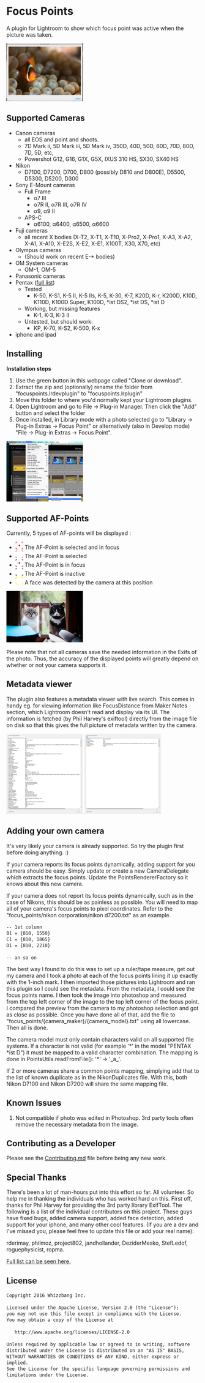Focus Points
=======

A plugin for Lightroom to show which focus point was active when the picture was taken.

<img src="screens/screen1.png" alt="Screenshot" style="width: 200px;"/>



Supported Cameras
--------
* Canon cameras 
  * all EOS and point and shoots. 
  * 7D Mark ii, 5D Mark iii, 5D Mark iv, 350D, 40D, 50D, 60D, 70D, 80D, 7D, 5D, etc, 
  * Powershot G12, G16, G1X, G5X, IXUS 310 HS, SX30, SX40 HS
* Nikon 
  * D7100, D7200, D700, D800 (possibly D810 and D800E), D5500, D5300, D5200, D300
* Sony E-Mount cameras
  * Full Frame
	   * &alpha;7 III
	   * &alpha;7R II, &alpha;7R III, &alpha;7R IV
	   * &alpha;9, &alpha;9 II
  * APS-C
    * &alpha;6100, &alpha;6400, &alpha;6500, &alpha;6600
* Fuji cameras 
  * all recent X bodies (X-T2, X-T1, X-T10, X-Pro2, X-Pro1, X-A3, X-A2, X-A1, X-A10, X-E2S, X-E2, X-E1, X100T, X30, X70, etc)
* Olympus cameras 
  * (Should work on recent E-* bodies)
* OM System cameras
  * OM-1, OM-5
* Panasonic cameras
* Pentax ([full list](focuspoints.lrdevplugin/focus_points/pentax/README.md))
  * Tested
    * K-50, K-S1, K-5 II, K-5 IIs, K-5, K-30, K-7, K20D, K-r, K200D, K10D, K110D, K100D Super, K100D, *ist DS2, *ist DS, *ist D
  * Working, but missing features
    * K-1, K-3, K-3 II
  * Untested, but should work:
    * KP, K-70, K-S2, K-500, K-x
* iphone and ipad


Installing
--------
**Installation steps**
1. Use the green button in this webpage called "Clone or download".
2. Extract the zip and (optionally) rename the folder from "focuspoints.lrdevplugin" to "focuspoints.lrplugin"
3. Move this folder to where you'd normally kept your Lightroom plugins.
4. Open Lightroom and go to File -> Plug-in Manager. Then click the "Add" button and select the folder
5. Once installed, in Library mode with a photo selected go to "Library -> Plug-in Extras -> Focus Point" 
   or alternatively (also in Develop mode) "File -> Plug-in Extras -> Focus Point".

<img src="screens/plugin_extra.png" alt="Screenshot" style="width: 200px;"/>

Supported AF-Points
--------
Currently, 5 types of AF-points will be displayed :

* <img src="screens/af_selected_infocus.png" alt="AF selected in focus" style="width: 20px;"/> The AF-Point is selected and in focus
* <img src="screens/af_selected.png" alt="AF selected" style="width: 20px;"/> The AF-Point is selected
* <img src="screens/af_infocus.png" alt="AF in focus" style="width: 20px;"/> The AF-Point is in focus
* <img src="screens/af_inactive.png" alt="AF selected in focus" style="width: 20px;"/> The AF-Point is inactive
* <img src="screens/face.png" alt="AF selected in focus" style="width: 20px;"/> A face was detected by the camera at this position
<img src="screens/faces1.jpg" alt="Screenshot" style="width: 200px;"/>

Please note that not all cameras save the needed information in the Exifs of the photo. Thus, the accuracy of the displayed points will greatly depend on whether or not your camera supports it.

Metadata viewer
--------
The plugin also features a metadata viewer with live search. This comes in handy eg. for viewing information like FocusDistance from Maker Notes section, which Lightroom doesn't read and display via its UI.
The information is fetched (by Phil Harvey's exiftool) directly from the image file on disk so that this gives the full picture of metadata written by the camera.

<img src="screens/metadata1.jpg" alt="Screenshot" style="width: 200px;"/>         <img src="screens/metadata2.jpg" alt="Screenshot" style="width: 200px;"/>

Adding your own camera
--------
It's very likely your camera is already supported. So try the plugin first before doing anything. :)

If your camera reports its focus points dynamically, adding support for you camera should be easy. Simply update or create a new CameraDelegate which extracts the focus points. Update the PointsRendererFactory so it knows about this new camera.

If your camera does not report its focus points dynamically, such as in the case of Nikons, this should be as painless as possible. You will need to map all of your camera's focus points to pixel coordinates. Refer to the "focus_points/nikon corporation/nikon d7200.txt" as an example.
```
-- 1st column
B1 = {810, 1550}
C1 = {810, 1865}
D1 = {810, 2210}

-- an so on
```
The best way I found to do this was to set up a ruler/tape measure, get out my camera and I took a photo at each of the focus points lining it up exactly with the 1-inch mark. I then imported those pictures into Lightroom and ran this plugin so I could see the metadata. From the metadata, I could see the focus points name. I then took the image into photoshop and measured from the top left corner of the image to the top left corner of the focus point. I compared the preview from the camera to my photoshop selection and got as close as possible. Once you have done all of that, add the file to "focus_points/{camera_maker}/{camera_model}.txt" using all lowercase. Then all is done.

The camera model must only contain characters valid on all supported file systems. If a character is not valid (for example '\*' in the model "PENTAX \*ist D") it must be mapped to a valid character combination.
The mapping is done in PointsUtils.readFromFile(): '\*' -> '\_a\_'. 

If 2 or more cameras share a common points mapping, simplying add that to the list of known duplicate as in the NikonDuplicates file. With this, both Nikon D7100 and Nikon D7200 will share the same mapping file. 


Known Issues
--------
1. Not compatible if photo was edited in Photoshop. 3rd party tools often remove the necessary metadata from the image. 


Contributing as a Developer
--------
Please see the [Contributing.md](Contributing.md) file before being any new work.

Special Thanks
--------
There's been a lot of man-hours put into this effort so far. All volunteer. So help me in thanking the individuals who has worked hard on this. First off, thanks for Phil Harvey for providing the 3rd party library ExifTool. The following is a list of the individual contributors on this project. These guys have fixed bugs, added camera support, added face detection, added support for your iphone, and many other cool features. (If you are a dev and I've missed you, please feel free to update this file or add your real name):

rderimay, philmoz, project802, jandhollander, DeziderMesko, StefLedof, roguephysicist, ropma. 

<a href="https://github.com/musselwhizzle/Focus-Points/graphs/contributors">Full list can be seen here.</a>

License
--------

    Copyright 2016 Whizzbang Inc.

    Licensed under the Apache License, Version 2.0 (the "License");
    you may not use this file except in compliance with the License.
    You may obtain a copy of the License at

       http://www.apache.org/licenses/LICENSE-2.0

    Unless required by applicable law or agreed to in writing, software
    distributed under the License is distributed on an "AS IS" BASIS,
    WITHOUT WARRANTIES OR CONDITIONS OF ANY KIND, either express or implied.
    See the License for the specific language governing permissions and
    limitations under the License.

